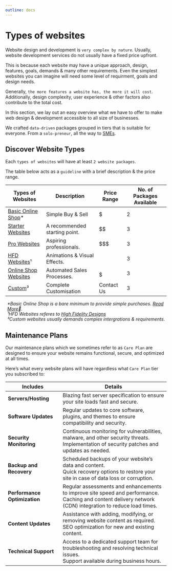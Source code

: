 ```yaml
---
outline: docs
---
```


# Types of websites

Website design and development is `very complex by nature`. Usually, website development services do not usually have a fixed price upfront.

This is because each website may have a unique approach, design, features, goals, demands & many other requirements. Even the simplest websites you can imagine will need some level of requirment, goals and design needs.

Generally, `the more features a website has, the more it will cost`.
Additionally, design complexity, user experience & other factors also contribute to the total cost.

In this section, we lay out an easy overview what we have to offer to make web design & development accessible to all size of businesses.

We crafted `data-driven` packages grouped in tiers that is suitable for everyone. From a `solo-preneur`, all the way to [SMEs](/introduction/glossaries.html#sme).

## Discover Website Types

Each `types of websites` will have at least `2 website packages`.

The table below acts as a `guideline` with a brief description & the price range.

| Types of Websites                                                                 | Description                  | Price Range       | No. of Packages Available |
| -------------------------------------------------------------------------------- | ----------------------------- | ----------------- |----------------- |
| [Basic Online Shop](/website-packages/basic-online-websites.html)*               | Simple Buy & Sell             | $                 | 2 |
| [Starter Websites](/website-packages/starter-websites)                           | A recommended starting point. | $$                | 3 |
| [Pro Websites](/website-packages/pro-websites.html)                              | Aspiring professionals.       | $$$               | 3 |
| [HFD Websites](/website-packages/hfd-websites.html)¹                             | Animations & Visual Effects.  | $$$$              | 3 |
| [Online Shop Websites](/website-packages/online-shop-websites.html)              | Automated Sales Processes.    | $$$$$             | 3 |
| [Custom](/website-packages/custom-websites.html)³                                | Complete Customisation        | Contact Us        | 3 |



<ul style="color: inherit; font-size: 14px; line-height: 1rem; list-style-type: none; padding-left: 6px">

  <!-- to create a blog post in Berlime.com -->
  <li><i>*Basic Online Shop is a bare minimum to provide simple purchases. <a href="/introduction/glossaries.html#HFD">Read More</a>🔗.</i></li>

  <!-- to create HFD in Glossaries -->
  <li><i>¹HFD Websites referes to <a href="/introduction/glossaries.html#HFD">High Fidelity Designs</a></i></li>

  <!-- to create a blog post in Berlime.com -->
  <li><i>³Custom websites usually demands complex intergrations & requirements.</i></li>
</ul>

## Maintenance Plans

Our maintenance plans which we sometimes refer to as `Care Plan` are designed to ensure your website remains functional, secure, and optimized at all times.

Here’s what every website plans will have regardless what `Care Plan` tier you subscribed to:

| **Includes**               | **Details**                                                                                  |
|----------------------------|----------------------------------------------------------------------------------------------|
| **Servers/Hosting**        | Blazing fast server specification to ensure your site loads fast and secure.                 |
| **Software Updates**       | Regular updates to core software, plugins, and themes to ensure compatibility and security.  |
| **Security Monitoring**    | Continuous monitoring for vulnerabilities, malware, and other security threats.<br>Implementation of security patches and updates as needed. |
| **Backup and Recovery**    | Scheduled backups of your website’s data and content.<br>Quick recovery options to restore your site in case of data loss or corruption. |
| **Performance Optimization** | Regular assessments and enhancements to improve site speed and performance.<br>Caching and content delivery network (CDN) integration to reduce load times. |
| **Content Updates**        | Assistance with adding, modifying, or removing website content as required.<br>SEO optimization for new and existing content. |
| **Technical Support**      | Access to a dedicated support team for troubleshooting and resolving technical issues.<br>Support available during business hours. |
